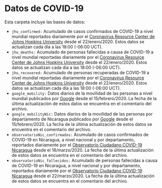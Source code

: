 # Datos de COVID-19

Esta carpeta incluye las bases de datos:
- `jhu_confirmed:` Acumulado de casos confirmados de COVID-19 a nivel mundial reportados diariamente por el [Coronavirus Resource Center de Johns Hopkins University](https://coronavirus.jhu.edu/) desde el 22/enero/2020. Estos datos se actualizan cada día a las 18:00 (-06:00 UCT).
- `jhu_deaths:` Acumulado de personas fallecidas a causa de COVID-19 a nivel mundial reportadas diariamente por el [Coronavirus Resource Center de Johns Hopkins University](https://coronavirus.jhu.edu/) desde el 22/enero/2020. Estos datos se actualizan cada día a las 18:00 (-06:00 UCT).
- `jhu_recovered:` Acumulado de personas recuperadas de COVID-19 a nivel mundial reportadas diariamente por el [Coronavirus Resource Center de Johns Hopkins University](https://coronavirus.jhu.edu/) desde el 22/enero/2020. Estos datos se actualizan cada día a las 18:00 (-06:00 UCT).
- `google_mobility:` Datos diarios de la movilidad de las personas a nivel mundial publicados por [Google](https://www.google.com/covid19/mobility/) desde el 15/febrero/2020. La fecha de la última actualización de estos datos se encuentra en el comentario del archivo.
- `google_mobilityNic:` Datos diarios de la movilidad de las personas por departamento de Nicaragua publicados por [Google](https://www.google.com/covid19/mobility/) desde el 15/febrero/2020. La fecha de la última actualización de estos datos se encuentra en el comentario del archivo.
- `observatorioNic_confirmados:` Acumulado de casos confirmados de COVID-19 en Nicaragua, a nivel nacional y por departamento, reportados diariamente por el [Observatorio Ciudadano COVID-19 Nicaragua](https://observatorioni.org/) desde el 18/marzo/2020. La fecha de la última actualización de estos datos se encuentra en el comentario del archivo.
- `observatorioNic_fallecidos:` Acumulado de personas fallecidas a causa de COVID-19 en Nicaragua, a nivel nacional y por departamento, reportados diariamente por el [Observatorio Ciudadano COVID-19 Nicaragua](https://observatorioni.org/) desde el 22/marzo/2020. La fecha de la última actualización de estos datos se encuentra en el comentario del archivo.